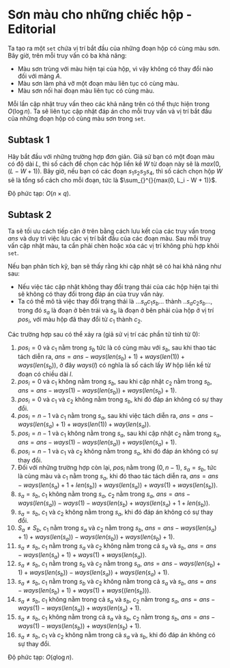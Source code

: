 # Sơn màu cho những chiếc hộp - Editorial

Ta tạo ra một `set` chứa vị trí bắt đầu của những đoạn hộp có cùng màu sơn. Bây giờ, trên mỗi truy vấn có ba khả năng:
-  Màu sơn trùng với màu hiện tại của hộp, vì vậy không có thay đổi nào đối với mảng $A$.
-  Màu sơn làm phá vỡ một đoạn màu liên tục có cùng màu.
-  Màu sơn nối hai đoạn màu liên tục có cùng màu.

Mỗi lần cập nhật truy vấn theo các khả năng trên có thể thực hiện trong $O(\log n)$. Ta sẽ liên tục cập nhật đáp án cho mỗi truy vấn và vị trí bắt đầu của những đoạn hộp có cùng màu sơn trong `set`.

## Subtask 1

Hãy bắt đầu với những trường hợp đơn giản. Giả sử bạn có một đoạn màu có độ dài $L$, thì số cách để chọn các hộp liền kề $W$ từ đoạn này sẽ là $max(0, (L-W + 1))$. Bây giờ, nếu bạn có các đoạn $s_1s_2s_3s_4$, thì số cách chọn hộp $W$ sẽ là tổng số cách cho mỗi đoạn, tức là $\sum_{}^{}{max(0, L_i - W + 1)}$. 

Độ phức tạp: $O(n \times q)$.

## Subtask 2

Ta sẽ tối ưu cách tiếp cận ở trên bằng cách lưu kết của các truy vấn trong $ans$ và duy trì việc lưu các vị trí bắt đầu của các đoạn màu. Sau mỗi truy vấn cập nhật màu, ta cần phải chèn hoặc xóa các vị trí không phù hợp khỏi `set`.

Nếu bạn phân tích kỹ, bạn sẽ thấy rằng khi cập nhật sẽ có hai khả năng như sau:

- Nếu việc tác cập nhật không thay đổi trạng thái của các hộp hiện tại thì sẽ không có thay đổi trong đáp án của truy vấn này.
- Ta có thể mô tả việc thay đổi trạng thái là $...s_ac_1s_b...$ thành $.. s_ac_2s_b...$, trong đó $s_a$ là đoạn ở bên trái và $s_b$ là đoạn ở bên phải của hộp ở vị trí $pos_i$, với màu hộp đã thay đổi từ $c_1$ thành $c_2$.

Các trường hợp sau có thể xảy ra (giả sử vị trí các phần tử tính từ $0$):

1. $pos_i = 0$ và $c_1$ nằm trong $s_b$ tức là có cùng màu với $s_b$, sau khi thao tác tách diễn ra, $ans = ans - ways(len (s_b) +1) + ways(len (1)) + ways(len (s_b))$, ở đây $ways(l)$ có nghĩa là số cách lấy $W$ hộp liền kề từ đoạn có chiều dài $l$.
2. $pos_i = 0$ và $c_1$ không nằm trong $s_b$, sau khi cập nhật $c_2$ nằm trong $s_b$, $ans = ans − ways(1) − ways(len(s_b)) + ways(len(s_b) + 1)$.
3. $pos_i = 0$ và $c_1$ và $c_2$ không nằm trong $s_b$, khi đó đáp án không có sự thay đổi.
4. $pos_i = n - 1$ và $c_1$ nằm trong $s_a$, sau khi việc tách diễn ra, $ans = ans - ways(len(s_a) + 1) + ways(len(1)) + way (len( s_a))$.
5. $pos_i = n - 1$ và $c_1$ không nằm trong $s_a$, sau khi cập nhật $c_2$ nằm trong $s_a$, $ans = ans - ways(1) - ways(len (s_a)) + ways(len(s_a) + 1)$.
6. $pos_i = n - 1$ và $c_1$ và $c_2$ không nằm trong $s_a$, khi đó đáp án không có sự thay đổi.
7. Đối với những trường hợp còn lại, $pos_i$ nằm trong $(0,n - 1)$, $s_a = s_b$, tức là cùng màu và $c_1$ nằm trong $s_a$, khi đó thao tác tách diễn ra, $ans = ans - ways(len (s_a) + 1 + len (s_b)) + ways(len (s_a)) + ways(1) + ways(len (s_b))$.
8. $s_a = s_b$, $c_1$ không nằm trong $s_a$, $c_2$ nằm trong $s_a$, $ans = ans - ways(len(s_a)) - ways(1) - ways(len(s_b) + ways(len(s_a) + 1 + len(s_b))$.
9. $s_a = s_b$, $c_1$ và $c_2$ không nằm trong $s_a$, khi đó đáp án không có sự thay đổi.
10. $S_a \ne S_b$, $c_1$ nằm trong $s_a$ và $c_2$ nằm trong $s_b$, $ans = ans - ways(len(s_a) + 1) + ways(len (s_a)) - ways(len(s_b)) + ways(len (s_b) + 1)$.
11. $s_a \ne s_b$, $c_1$ nằm trong $s_a$ và $c_2$ không nằm trong cả $s_a$ và $s_b$, $ans = ans - ways(len(s_a) + 1) + ways(1) + ways(len(s_a))$.
12. $s_a \ne s_b$, $c_1$ nằm trong $s_b$ và $c_2$ nằm trong $s_a$, $ans = ans - ways(len(s_b) + 1) + ways(len(s_b)) - ways(len(s_a)) + ways(len(s_a) + 1)$.
13. $s_a \ne s_b$, $c_1$ nằm trong $s_b$ và $c_2$ không nằm trong cả $s_a$ và $s_b$, $ans = ans - ways(len(s_b) + 1) + ways(1) + ways((len(s_b)))$.
14. $s_a \ne s_b$, $c_1$ không nằm trong cả $s_a$ và $s_b$, $c_2$ nằm trong $s_a$, $ans = ans - ways(1) - ways(len(s_a)) + ways(len(s_a) + 1)$.
15. $s_a \ne s_b$, $c_1$ không nằm trong cả $s_a$ và $s_b$, $c_2$ nằm trong $s_b$, $ans = ans - ways(1) - ways(len(s_b)) + ways(len(s_b) + 1)$.
16. $s_a \ne s_b$, $c_1$ và $c_2$ không nằm trong cả $s_a$ và $s_b$, khi đó đáp án không có sự thay đổi.

Độ phức tạp: $O(q \log n)$.
